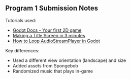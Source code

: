 ## Program 1 Submission Notes
Tutorials used:
- [Godot Docs - Your first 2D game](https://docs.godotengine.org/en/stable/getting_started/first_2d_game/index.html)
- [Making a Title Screen in 3 minutes](https://www.youtube.com/watch?v=xrYJikZrCQ0)
- [How to Loop AudioStreamPlayer in Godot](https://www.youtube.com/watch?v=H6E8hxGwYRg&t=6s)

Key differences:
- Used a different view orientation (landscape) and size
- Added assets from Spongebob
- Randomized music that plays in-game